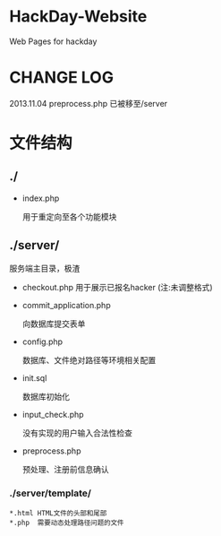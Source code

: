 HackDay-Website
===============
Web Pages for hackday

CHANGE LOG
=================
2013.11.04
preprocess.php 已被移至/server

# 文件结构 #

## ./ ##

+ index.php

	用于重定向至各个功能模块

## ./server/ ##
服务端主目录，极渣

+ checkout.php
	用于展示已报名hacker (注:未调整格式)

+ commit_application.php

	向数据库提交表单	

+ config.php

	数据库、文件绝对路径等环境相关配置

+ init.sql

	数据库初始化

+ input_check.php

	没有实现的用户输入合法性检查

+ preprocess.php

	预处理、注册前信息确认

### ./server/template/ ###

	*.html HTML文件的头部和尾部
	*.php  需要动态处理路径问题的文件